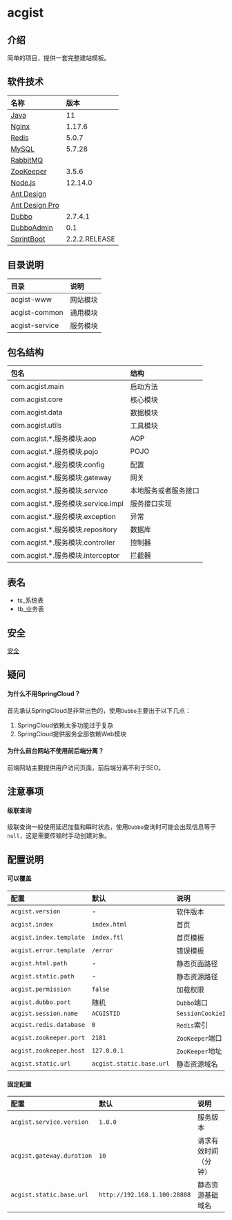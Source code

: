 # acgist

## 介绍

简单的项目，提供一套完整建站模板。

## 软件技术

|名称|版本|
|:--|:--|
|[Java](http://openjdk.java.net/)|11|
|[Nginx](http://nginx.org/)|1.17.6|
|[Redis](https://redis.io/)|5.0.7|
|[MySQL](https://dev.mysql.com/downloads/mysql/5.7.html)|5.7.28|
|[RabbitMQ](https://www.rabbitmq.com/)|
|[ZooKeeper](https://zookeeper.apache.org/)|3.5.6|
|[Node.js](https://nodejs.org/en/)|12.14.0|
|[Ant Design](https://ant.design/index-cn)||
|[Ant Design Pro](https://pro.ant.design/index-cn)||
|[Dubbo](https://github.com/apache/dubbo)|2.7.4.1|
|[DubboAdmin](https://github.com/apache/dubbo-admin)|0.1|
|[SprintBoot](https://start.spring.io/)|2.2.2.RELEASE|

## 目录说明

|目录|说明|
|:--|:--|
|acgist-www|网站模块|
|acgist-common|通用模块|
|acgist-service|服务模块|

## 包名结构

|包名|结构|
|:--|:--|
|com.acgist.main|启动方法|
|com.acgist.core|核心模块|
|com.acgist.data|数据模块|
|com.acgist.utils|工具模块|
|com.acgist.*.服务模块.aop|AOP|
|com.acgist.*.服务模块.pojo|POJO|
|com.acgist.*.服务模块.config|配置|
|com.acgist.*.服务模块.gateway|网关|
|com.acgist.*.服务模块.service|本地服务或者服务接口|
|com.acgist.*.服务模块.service.impl|服务接口实现|
|com.acgist.*.服务模块.exception|异常|
|com.acgist.*.服务模块.repository|数据库|
|com.acgist.*.服务模块.controller|控制器|
|com.acgist.*.服务模块.interceptor|拦截器|

## 表名

* ts_系统表
* tb_业务表

## 安全

[安全](./acgist-guide/安全.md)

## 疑问

#### 为什么不用SpringCloud？

首先承认SpringCloud是非常出色的，使用`Dubbo`主要出于以下几点：

1. SpringCloud依赖太多功能过于复杂
2. SpringCloud提供服务全部依赖Web模块

#### 为什么前台网站不使用前后端分离？

前端网站主要提供用户访问页面，前后端分离不利于SEO。

## 注意事项

#### 级联查询

级联查询一般使用延迟加载和瞬时状态，使用`Dubbo`查询时可能会出现信息等于`null`，这是需要传输时手动创建对象。

## 配置说明

#### 可以覆盖

|配置|默认|说明|
|:--|:--|:--|
|`acgist.version`|-|软件版本|
|`acgist.index`|`index.html`|首页|
|`acgist.index.template`|`index.ftl`|首页模板|
|`acgist.error.template`|`/error`|错误模板|
|`acgist.html.path`|-|静态页面路径|
|`acgist.static.path`|-|静态资源路径|
|`acgist.permission`|`false`|加载权限|
|`acgist.dubbo.port`|随机|`Dubbo`端口|
|`acgist.session.name`|`ACGISTID`|`SessionCookieID`|
|`acgist.redis.database`|`0`|`Redis`索引|
|`acgist.zookeeper.port`|`2181`|`ZooKeeper`端口|
|`acgist.zookeeper.host`|`127.0.0.1`|`ZooKeeper`地址|
|`acgist.static.url`|`acgist.static.base.url`|静态资源域名|

#### 固定配置

|配置|默认|说明|
|:--|:--|:--|
|`acgist.service.version`|`1.0.0`|服务版本|
|`acgist.gateway.duration`|`10`|请求有效时间（分钟）|
|`acgist.static.base.url`|`http://192.168.1.100:28888`|静态资源基础域名|
